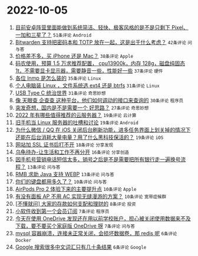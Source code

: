 # 2022-10-05

1. [目前安卓阵营里面能做到系统简洁、轻快、极客风格的是不是只剩下 Pixel、一加和三星了？](https://www.v2ex.com/t/884716) `51条评论` `Android`
1. [Bitwarden 支持把密码本和 TOTP 放在一起，这是出于什么考虑？](https://www.v2ex.com/t/884687) `42条评论` `问与答`
1. [价格差不多，买 iPhone 还是 Mac？](https://www.v2ex.com/t/884689) `38条评论` `Apple`
1. [码农使用，预算 1.5 万求推荐配置， cpu13900k，内存 128g，磁盘纯固态 1t，不需要显卡显示器，需要静音一些，性能好一些](https://www.v2ex.com/t/884747) `37条评论` `硬件`
1. [各位 lnmp 是怎么装的](https://www.v2ex.com/t/884682) `35条评论` `Linux`
1. [个人电脑装 Linux ，文件系统选 ext4 还是 btrfs](https://www.v2ex.com/t/884693) `31条评论` `Linux`
1. [USB Type C 统治世界](https://www.v2ex.com/t/884719) `31条评论` `奇思妙想`
1. [像 天眼查 企查查 这种平台，他们如何调动的接口来查询的](https://www.v2ex.com/t/884727) `30条评论` `程序员`
1. [突发奇想，国内是不是需要一个 好思路？](https://www.v2ex.com/t/884717) `27条评论` `奇思妙想`
1. [2022 年有哪些值得推荐的云服务器？](https://www.v2ex.com/t/884757) `19条评论` `云计算`
1. [旧手机当 Linux 服务器的吐槽和讨论](https://www.v2ex.com/t/884743) `19条评论` `Android`
1. [为什么微信 / QQ 在 iOS 关闭后台刷新功能，进多任务界面上划关掉的情况下还能在后台消耗大量电量？用了什么黑科技保活的？](https://www.v2ex.com/t/884729) `19条评论` `iOS`
1. [网站加 SSL 证书后打不开](https://www.v2ex.com/t/884694) `18条评论` `分享发现`
1. [乌龟待办-让生活和工作不再分开](https://www.v2ex.com/t/884771) `16条评论` `分享创造`
1. [因手机号营销电话短信太多，销号之后是不是需要把所有银行走一遍换号流程？](https://www.v2ex.com/t/884724) `13条评论` `问与答`
1. [RMB 求助 Java 支持 WEBP](https://www.v2ex.com/t/884714) `13条评论` `问与答`
1. [你们的键盘都用多久了？](https://www.v2ex.com/t/884766) `10条评论` `问与答`
1. [AirPods Pro 2 体验下来的主要提升点](https://www.v2ex.com/t/884728) `10条评论` `Apple`
1. [有没有面板 AP 不用 AC 实现无缝漫游的方案？](https://www.v2ex.com/t/884712) `10条评论` `宽带症候群`
1. [[不懂就问] 大家的存款如何支配和理财的](https://www.v2ex.com/t/884741) `8条评论` `投资`
1. [小软件收到第一个会员订阅](https://www.v2ex.com/t/884770) `7条评论` `程序员`
1. [今天在使用 OneDrive 发现还在用以前学校账户，担心被关闭使用数据来不及下载，要不要买个家庭版 OneDrive 呀](https://www.v2ex.com/t/884723) `7条评论` `问与答`
1. [mysql 容器崩溃，连接未正常关闭，会损坏数据卷，那 redis 呢](https://www.v2ex.com/t/884767) `6条评论` `Docker`
1. [Google 搜索很多中文词汇只有几十条结果](https://www.v2ex.com/t/884763) `6条评论` `Google`
